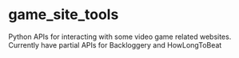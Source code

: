 # game_site_tools
Python APIs for interacting with some video game related websites. Currently have partial APIs for Backloggery and HowLongToBeat
